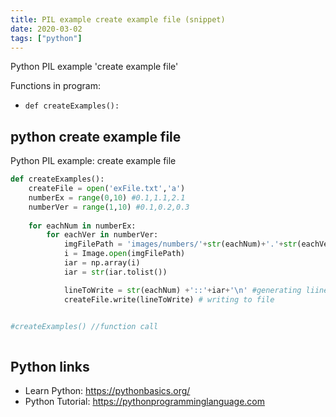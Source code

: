 ```yaml
---
title: PIL example create example file (snippet)
date: 2020-03-02
tags: ["python"]
---
```

Python PIL example 'create example file'

Functions in program: 
* `def createExamples():`

## python create example file

Python PIL example: create example file

```python
def createExamples():
	createFile = open('exFile.txt','a')
	numberEx = range(0,10) #0.1,1.1,2.1
	numberVer = range(1,10) #0.1,0.2,0.3
	
	for eachNum in numberEx:
		for eachVer in numberVer:
			imgFilePath = 'images/numbers/'+str(eachNum)+'.'+str(eachVer)+'.png' #create image path
			i = Image.open(imgFilePath)
			iar = np.array(i)
			iar = str(iar.tolist())

			lineToWrite = str(eachNum) +'::'+iar+'\n' #generating liine to write in file
			createFile.write(lineToWrite) # writing to file

      
#createExamples() //function call



```

## Python links

- Learn Python: https://pythonbasics.org/
- Python Tutorial: https://pythonprogramminglanguage.com
